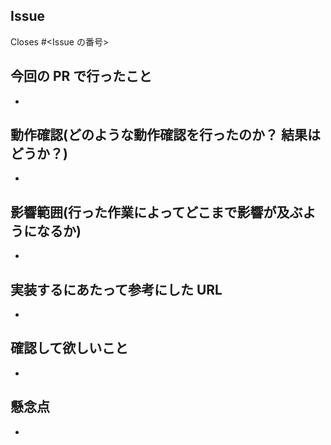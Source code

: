 ## Issue

Closes #<Issue の番号>

## 今回の PR で行ったこと

-

## 動作確認(どのような動作確認を行ったのか？ 結果はどうか？)

-

## 影響範囲(行った作業によってどこまで影響が及ぶようになるか)

-

## 実装するにあたって参考にした URL

-

## 確認して欲しいこと

-

## 懸念点

-